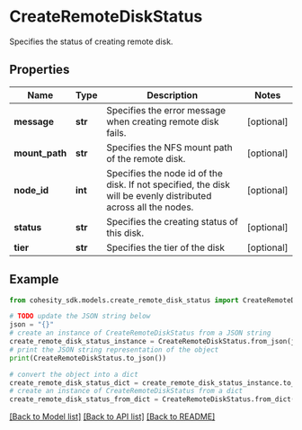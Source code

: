 # CreateRemoteDiskStatus

Specifies the status of creating remote disk.

## Properties

Name | Type | Description | Notes
------------ | ------------- | ------------- | -------------
**message** | **str** | Specifies the error message when creating remote disk fails. | [optional] 
**mount_path** | **str** | Specifies the NFS mount path of the remote disk. | [optional] 
**node_id** | **int** | Specifies the node id of the disk. If not specified, the disk will be evenly distributed across all the nodes. | [optional] 
**status** | **str** | Specifies the creating status of this disk. | [optional] 
**tier** | **str** | Specifies the tier of the disk | [optional] 

## Example

```python
from cohesity_sdk.models.create_remote_disk_status import CreateRemoteDiskStatus

# TODO update the JSON string below
json = "{}"
# create an instance of CreateRemoteDiskStatus from a JSON string
create_remote_disk_status_instance = CreateRemoteDiskStatus.from_json(json)
# print the JSON string representation of the object
print(CreateRemoteDiskStatus.to_json())

# convert the object into a dict
create_remote_disk_status_dict = create_remote_disk_status_instance.to_dict()
# create an instance of CreateRemoteDiskStatus from a dict
create_remote_disk_status_from_dict = CreateRemoteDiskStatus.from_dict(create_remote_disk_status_dict)
```
[[Back to Model list]](../README.md#documentation-for-models) [[Back to API list]](../README.md#documentation-for-api-endpoints) [[Back to README]](../README.md)


